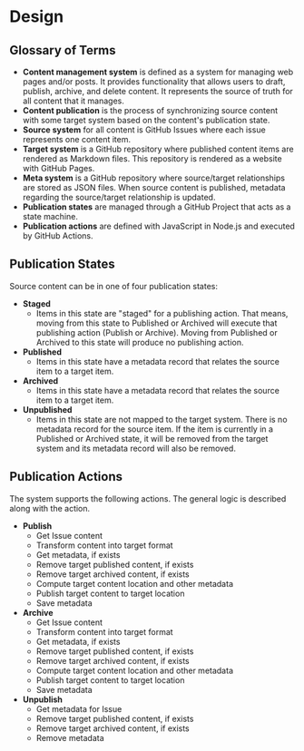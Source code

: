 # Design

## Glossary of Terms

- **Content management system** is defined as a system for managing web pages and/or posts.  It provides functionality that allows users to draft, publish, archive, and delete content.  It represents the source of truth for all content that it manages.
- **Content publication** is the process of synchronizing source content with some target system based on the content's publication state.
- **Source system** for all content is GitHub Issues where each issue represents one content item.
- **Target system** is a GitHub repository where published content items are rendered as Markdown files.  This repository is rendered as a website with GitHub Pages.
- **Meta system** is a GitHub repository where source/target relationships are stored as JSON files. When source content is published, metadata regarding the source/target relationship is updated.
- **Publication states** are managed through a GitHub Project that acts as a state machine.
- **Publication actions** are defined with JavaScript in Node.js and executed by GitHub Actions. 

## Publication States
Source content can be in one of four publication states:
- **Staged**
  - Items in this state are "staged" for a publishing action.  That means, moving from this state to Published or Archived will execute that publishing action (Publish or Archive).  Moving from Published or Archived to this state will produce no publishing action.
- **Published**
  - Items in this state have a metadata record that relates the source item to a target item.
- **Archived**
  - Items in this state have a metadata record that relates the source item to a target item.
- **Unpublished**
  - Items in this state are not mapped to the target system.  There is no metadata record for the source item.  If the item is currently in a Published or Archived state, it will be removed from the target system and its metadata record will also be removed.

## Publication Actions
The system supports the following actions.  The general logic is described along with the action.
- **Publish**
  - Get Issue content
  - Transform content into target format
  - Get metadata, if exists
  - Remove target published content, if exists
  - Remove target archived content, if exists
  - Compute target content location and other metadata
  - Publish target content to target location
  - Save metadata
- **Archive**
  - Get Issue content
  - Transform content into target format
  - Get metadata, if exists
  - Remove target published content, if exists
  - Remove target archived content, if exists
  - Compute target content location and other metadata
  - Publish target content to target location
  - Save metadata
- **Unpublish**
  - Get metadata for Issue
  - Remove target published content, if exists
  - Remove target archived content, if exists
  - Remove metadata
